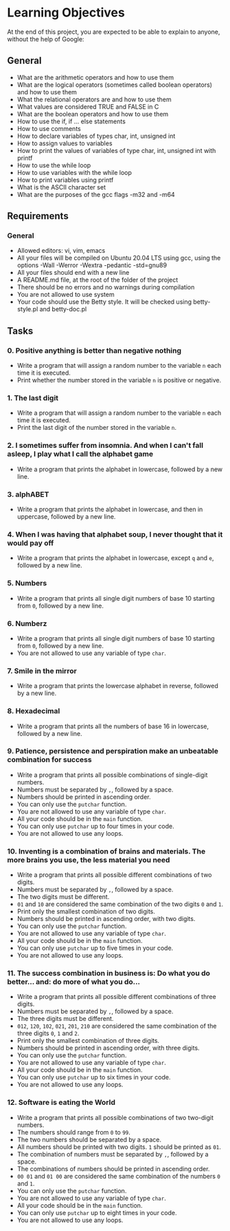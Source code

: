 # Learning Objectives

At the end of this project, you are expected to be able to explain to anyone, without the help of Google:

## General
- What are the arithmetic operators and how to use them
- What are the logical operators (sometimes called boolean operators) and how to use them
- What the relational operators are and how to use them
- What values are considered TRUE and FALSE in C
- What are the boolean operators and how to use them
- How to use the if, if ... else statements
- How to use comments
- How to declare variables of types char, int, unsigned int
- How to assign values to variables
- How to print the values of variables of type char, int, unsigned int with printf
- How to use the while loop
- How to use variables with the while loop
- How to print variables using printf
- What is the ASCII character set
- What are the purposes of the gcc flags -m32 and -m64

## Requirements

### General
- Allowed editors: vi, vim, emacs
- All your files will be compiled on Ubuntu 20.04 LTS using gcc, using the options -Wall -Werror -Wextra -pedantic -std=gnu89
- All your files should end with a new line
- A README.md file, at the root of the folder of the project
- There should be no errors and no warnings during compilation
- You are not allowed to use system
- Your code should use the Betty style. It will be checked using betty-style.pl and betty-doc.pl

## Tasks

### 0. Positive anything is better than negative nothing
- Write a program that will assign a random number to the variable `n` each time it is executed.
- Print whether the number stored in the variable `n` is positive or negative.

### 1. The last digit
- Write a program that will assign a random number to the variable `n` each time it is executed.
- Print the last digit of the number stored in the variable `n`.

### 2. I sometimes suffer from insomnia. And when I can't fall asleep, I play what I call the alphabet game
- Write a program that prints the alphabet in lowercase, followed by a new line.

### 3. alphABET
- Write a program that prints the alphabet in lowercase, and then in uppercase, followed by a new line.

### 4. When I was having that alphabet soup, I never thought that it would pay off
- Write a program that prints the alphabet in lowercase, except `q` and `e`, followed by a new line.

### 5. Numbers
- Write a program that prints all single digit numbers of base 10 starting from `0`, followed by a new line.

### 6. Numberz
- Write a program that prints all single digit numbers of base 10 starting from `0`, followed by a new line.
- You are not allowed to use any variable of type `char`.

### 7. Smile in the mirror
- Write a program that prints the lowercase alphabet in reverse, followed by a new line.

### 8. Hexadecimal
- Write a program that prints all the numbers of base 16 in lowercase, followed by a new line.

### 9. Patience, persistence and perspiration make an unbeatable combination for success
- Write a program that prints all possible combinations of single-digit numbers.
- Numbers must be separated by `,`, followed by a space.
- Numbers should be printed in ascending order.
- You can only use the `putchar` function.
- You are not allowed to use any variable of type `char`.
- All your code should be in the `main` function.
- You can only use `putchar` up to four times in your code.
- You are not allowed to use any loops.

### 10. Inventing is a combination of brains and materials. The more brains you use, the less material you need
- Write a program that prints all possible different combinations of two digits.
- Numbers must be separated by `,`, followed by a space.
- The two digits must be different.
- `01` and `10` are considered the same combination of the two digits `0` and `1`.
- Print only the smallest combination of two digits.
- Numbers should be printed in ascending order, with two digits.
- You can only use the `putchar` function.
- You are not allowed to use any variable of type `char`.
- All your code should be in the `main` function.
- You can only use `putchar` up to five times in your code.
- You are not allowed to use any loops.

### 11. The success combination in business is: Do what you do better... and: do more of what you do...
- Write a program that prints all possible different combinations of three digits.
- Numbers must be separated by `,`, followed by a space.
- The three digits must be different.
- `012`, `120`, `102`, `021`, `201`, `210` are considered the same combination of the three digits `0`, `1` and `2`.
- Print only the smallest combination of three digits.
- Numbers should be printed in ascending order, with three digits.
- You can only use the `putchar` function.
- You are not allowed to use any variable of type `char`.
- All your code should be in the `main` function.
- You can only use `putchar` up to six times in your code.
- You are not allowed to use any loops.

### 12. Software is eating the World
- Write a program that prints all possible combinations of two two-digit numbers.
- The numbers should range from `0` to `99`.
- The two numbers should be separated by a space.
- All numbers should be printed with two digits. `1` should be printed as `01`.
- The combination of numbers must be separated by `,`, followed by a space.
- The combinations of numbers should be printed in ascending order.
- `00 01` and `01 00` are considered the same combination of the numbers `0` and `1`.
- You can only use the `putchar` function.
- You are not allowed to use any variable of type `char`.
- All your code should be in the `main` function.
- You can only use `putchar` up to eight times in your code.
- You are not allowed to use any loops.